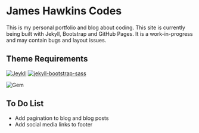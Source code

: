 # James Hawkins Codes

This is my personal portfolio and blog about coding. This site is currently being built with Jekyll, Bootstrap and GitHub Pages. It is a work-in-progress and may contain bugs and layout issues.

## Theme Requirements

[![Jeykll](https://badge.fury.io/rb/jekyll.svg)](https://badge.fury.io/rb/jekyll) [![jekyll-bootstrap-sass](https://badge.fury.io/rb/jekyll-bootstrap-sass.svg)](https://badge.fury.io/rb/jekyll-bootstrap-sass)

![Gem](https://img.shields.io/gem/dv/Ruby/3.2?logo=ruby)

## To Do List

* Add pagination to blog and blog posts
* Add social media links to footer
